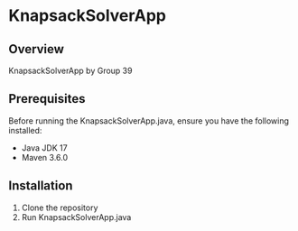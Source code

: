 # KnapsackSolverApp

## Overview
KnapsackSolverApp by Group 39

## Prerequisites
Before running the KnapsackSolverApp.java, ensure you have the following installed:
- Java JDK 17
- Maven 3.6.0 

## Installation

1. Clone the repository
2. Run KnapsackSolverApp.java
